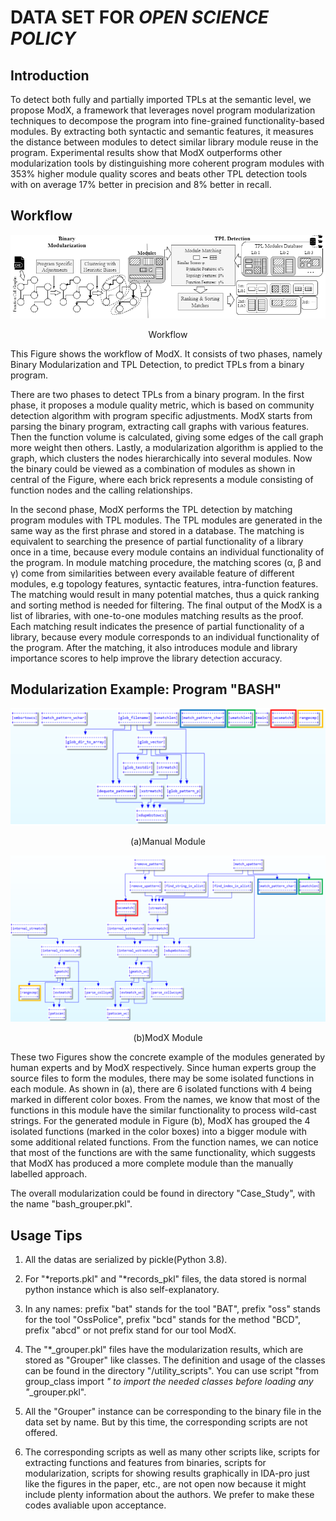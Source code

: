 # DATA SET FOR *OPEN SCIENCE POLICY*

## Introduction

<!-- With the rapid growth of software, using third-party libraries (TPLs) has become increasingly popular.
The prosperity of the library usage has provided the software engineers with handful of methods to facilitate and boost the program development.
Unfortunately, it also poses great challenges as it becomes much more difficult to manage the large volume of libraries.
Researches and studies have been proposed to detect and understand the TPLs in the software. 
However, most existing approaches rely on syntactic features, which are not robust when these features are changed or deliberately hidden by the adversarial parties. 
Moreover, these approaches typically model each of the imported libraries as a whole, therefore, cannot be applied to scenarios where the host software only partially uses the library code segments. -->

To detect both fully and partially imported TPLs at the semantic level, we propose ModX, a framework that leverages novel program modularization techniques to decompose the program into fine-grained functionality-based modules. 
By extracting both syntactic and semantic features, it measures the distance between modules to detect similar library module reuse in the program. 
Experimental results show that ModX outperforms other modularization tools by distinguishing more coherent program modules with 353% higher module quality scores and beats other TPL detection tools with on average 17% better in precision and 8% better in recall.

## Workflow

![Workflow](./figures/workflow.png)
<center>Workflow</center>


This Figure shows the workflow of ModX. It consists of two phases, namely Binary Modularization and TPL Detection, to predict TPLs from a binary program. 

There are two phases to detect TPLs from a binary program.
In the first phase, it proposes a module quality metric, which is based on community detection algorithm with program specific adjustments.
ModX starts from parsing the binary program, extracting call graphs with various features.
Then the function volume is calculated, giving some edges of the call graph more weight then others.
Lastly, a modularization algorithm is applied to the graph, which clusters the nodes hierarchically into several modules.
Now the binary could be viewed as a combination of modules as shown in central of the Figure, where each brick represents a module consisting of function nodes and the calling relationships.

In the second phase, ModX performs the TPL detection by matching program modules with TPL modules.
The TPL modules are generated in the same way as the first phrase and stored in a database.
The matching is equivalent to searching the presence of partial functionality of a library once in a time, because every module contains an individual functionality of the program.
In module matching procedure, the matching scores (α, β and γ) come from similarities between every available feature of different modules, e.g topology features, syntactic features, intra-function features. 
The matching would result in many potential matches, thus a quick ranking and sorting method is needed for filtering. 
The final output of the ModX is a list of libraries, with one-to-one modules matching results as the proof.
Each matching result indicates the presence of partial functionality of a library, because every module corresponds to an individual functionality of the program.
After the matching, it also introduces module and library importance scores to help improve the library detection accuracy.

## Modularization Example: Program "BASH"

![Manual](./Case_Study/ida_graph_manual.PNG)
<center>(a)Manual Module</center>

![ModX](./Case_Study/ida_graph_modx.PNG)
<center>(b)ModX Module</center>

These two Figures show the concrete example of the modules generated by human experts and by ModX respectively. 
Since human experts group the source files to form the modules, there may be some isolated functions in each module. 
As shown in (a), there are 6 isolated functions with 4 being marked in different color boxes. From the names, we know that most of the functions in this module have the similar functionality to process wild-cast strings.
For the generated module in Figure (b), ModX has grouped the 4 isolated functions (marked in the color boxes) into a bigger module with some additional related functions.
From the function names, we can notice that most of the functions are with the same functionality, which suggests that ModX has produced a more complete module than the manually labelled approach.

The overall modularization could be found in directory "Case_Study", with the name "bash_grouper.pkl".


## Usage Tips

1. All the datas are serialized by pickle(Python 3.8).

2. For "*reports.pkl" and "*records_pkl" files, the data stored is normal python instance which is also self-explanatory.

3. In any names:
 prefix "bat" stands for the tool "BAT", 
 prefix "oss" stands for the tool "OssPolice",
 prefix "bcd" stands for the method "BCD",
 prefix "abcd" or not prefix stand for our tool ModX.

4. The "*_grouper.pkl" files have the modularization results, which are stored as "Grouper" like classes.
The definition and usage of the classes can be found in the directory "/utility_scripts".
You can use script "from group_class import *" to import the needed classes before loading any "*_grouper.pkl".

5. All the "Grouper" instance can be corresponding to the binary file in the data set by name.
But by this time, the corresponding scripts are not offered.

6. The corresponding scripts as well as many other scripts like, scripts for extracting functions and features from binaries,
scripts for modularization, scripts for showing results graphically in IDA-pro just like the figures in the paper, etc., 
are not open now because it might include plenty information about the authors.
We prefer to make these codes avaliable upon acceptance.
